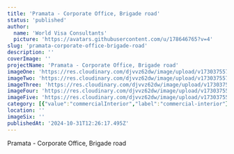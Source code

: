 ```yaml
---
title: 'Pramata - Corporate Office, Brigade road'
status: 'published'
author:
  name: 'World Visa Consultants'
  picture: 'https://avatars.githubusercontent.com/u/178646765?v=4'
slug: 'pramata-corporate-office-brigade-road'
description: ''
coverImage: ''
projectName: 'Pramata - Corporate Office, Brigade road'
imageOne: 'https://res.cloudinary.com/djvvz62dw/image/upload/v1730375575/greywall/projects/Pramata%20-%20Corporate%20Office%2C%20Brigade%20road/BRANDING_WALL_g4yqb9.jpg'
imageTwo: 'https://res.cloudinary.com/djvvz62dw/image/upload/v1730375574/greywall/projects/Pramata%20-%20Corporate%20Office%2C%20Brigade%20road/LOUNG_03_wwpbc0.jpg'
imageThree: 'https://res.cloudinary.com/djvvz62dw/image/upload/v1730375575/greywall/projects/Pramata%20-%20Corporate%20Office%2C%20Brigade%20road/MEETING_ROOM_pz61nv.jpg'
imageFour: 'https://res.cloudinary.com/djvvz62dw/image/upload/v1730375576/greywall/projects/Pramata%20-%20Corporate%20Office%2C%20Brigade%20road/LOUNG_02_g6y4nc.jpg'
imageFive: 'https://res.cloudinary.com/djvvz62dw/image/upload/v1730375575/greywall/projects/Pramata%20-%20Corporate%20Office%2C%20Brigade%20road/DECK_02_tgave3.jpg'
category: [{"value":"commercialInterior","label":"commercial-interior"}]
location: ''
imageSix: ''
publishedAt: '2024-10-31T12:26:17.495Z'
---
```


Pramata - Corporate Office, Brigade road